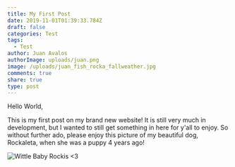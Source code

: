 ```yaml
---
title: My First Post
date: 2019-11-01T01:39:33.784Z
draft: false
categories: Test
tags:
  - Test
author: Juan Avalos
authorImage: uploads/juan.png
image: /uploads/juan_fish_rocka_fallweather.jpg
comments: true
share: true
type: post
---
```

Hello World,

This is my first post on my brand new website! It is still very much in development, but I wanted to still get something in here for y'all to enjoy. So without further ado, please enjoy this picture of my beautiful dog, Rockaleta, when she was a puppy 4 years ago!

![Wittle Baby Rockis <3](/uploads/babyrocka.jpg "Wittle Baby Rockis <3")
